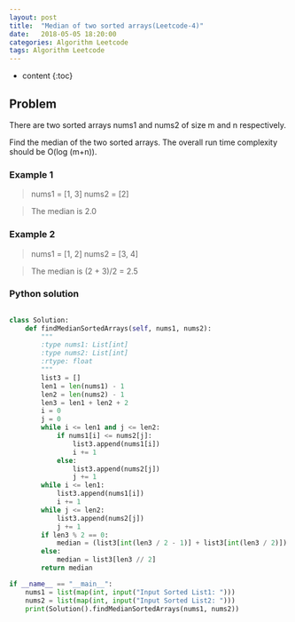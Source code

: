 ```yaml
---
layout: post
title:  "Median of two sorted arrays(Leetcode-4)"
date:   2018-05-05 18:20:00
categories: Algorithm Leetcode
tags: Algorithm Leetcode
---
```


* content
{:toc}

## Problem

There are two sorted arrays nums1 and nums2 of size m and n respectively.

Find the median of the two sorted arrays. The overall run time complexity should be O(log (m+n)).

### Example 1

> nums1 = [1, 3]
> nums2 = [2]

> The median is 2.0

### Example 2

> nums1 = [1, 2]
> nums2 = [3, 4]

> The median is (2 + 3)/2 = 2.5





### Python solution

```python

class Solution:
    def findMedianSortedArrays(self, nums1, nums2):
        """
        :type nums1: List[int]
        :type nums2: List[int]
        :rtype: float
        """
        list3 = []
        len1 = len(nums1) - 1
        len2 = len(nums2) - 1
        len3 = len1 + len2 + 2
        i = 0
        j = 0
        while i <= len1 and j <= len2:
            if nums1[i] <= nums2[j]:
                list3.append(nums1[i])
                i += 1
            else:
                list3.append(nums2[j])
                j += 1
        while i <= len1:
            list3.append(nums1[i])
            i += 1
        while j <= len2:
            list3.append(nums2[j])
            j += 1
        if len3 % 2 == 0:
            median = (list3[int(len3 / 2 - 1)] + list3[int(len3 / 2)]) / 2
        else:
            median = list3[len3 // 2]
        return median

if __name__ == "__main__":
    nums1 = list(map(int, input("Input Sorted List1: ")))
    nums2 = list(map(int, input("Input Sorted List2: ")))
    print(Solution().findMedianSortedArrays(nums1, nums2))

```